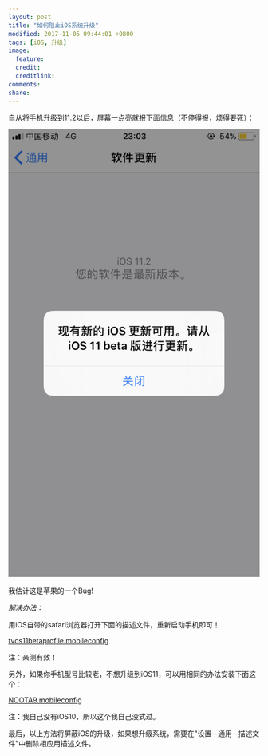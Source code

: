 ```yaml
---
layout: post
title: "如何阻止iOS系统升级"
modified: 2017-11-05 09:44:01 +0800
tags: [iOS, 升级]
image:
  feature: 
  credit: 
  creditlink: 
comments: 
share: 
---
```

自从将手机升级到11.2以后，屏幕一点亮就报下面信息（不停得报，烦得要死）：

![iOS升级提示](/upload/images/ios11_update_error.jpg)

我估计这是苹果的一个Bug!

*解决办法：*

用iOS自带的safari浏览器打开下面的描述文件，重新启动手机即可！

[tvos11betaprofile.mobileconfig](/upload/download/tvos11betaprofile.mobileconfig)

注：亲测有效！

另外，如果你手机型号比较老，不想升级到iOS11，可以用相同的办法安装下面这个：

[NOOTA9.mobileconfig](/upload/download/NOOTA9.mobileconfig)

注：我自己没有iOS10，所以这个我自己没式过。

最后，以上方法将屏蔽iOS的升级，如果想升级系统，需要在"设置--通用--描述文件"中删除相应用描述文件。